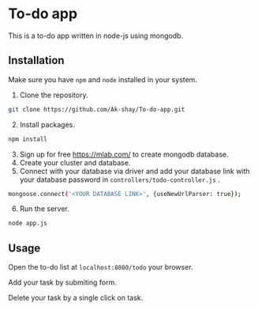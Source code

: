 # To-do app
This is a to-do app written in node-js using mongodb.

## Installation
Make sure you have `npm` and `node` installed in your system.
1. Clone the repository.
```bash
git clone https://github.com/Ak-shay/To-do-app.git
```
2. Install packages.
``` bash
npm install
```
3. Sign up for free https://mlab.com/ to create mongodb database.
4. Create your cluster and database.
5. Connect with your database via driver and add your database link with your database password in `controllers/todo-controller.js` .
```bash
mongoose.connect('<YOUR DATABASE LINK>', {useNewUrlParser: true});
```
6. Run the server.
```bash
node app.js
```

## Usage
Open the to-do list at `localhost:8080/todo` your browser.

Add your task by submiting form.

Delete your task by a single click on task.